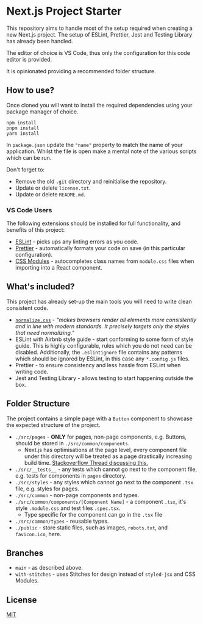 # Next.js Project Starter

This repository aims to handle most of the setup required when creating a new Next.js project. The setup of ESLint, Prettier, Jest and Testing Library has already been handled.

The editor of choice is VS Code, thus only the configuration for this code editor is provided.

It is opinionated providing a recommended folder structure.

## How to use?

Once cloned you will want to install the required dependencies using your package manager of choice.

```
npm install
pnpm install
yarn install
```

In `package.json` update the `"name"` property to match the name of your application. Whilst the file is open make a mental note of the various scripts which can be run.

Don't forget to:

- Remove the old `.git` directory and reinitialise the repository.
- Update or delete `license.txt`.
- Update or delete `README.md`.

### VS Code Users

The following extensions should be installed for full functionality, and benefits of this project:

- [ESLint](https://marketplace.visualstudio.com/items?itemName=dbaeumer.vscode-eslint) - picks ups any linting errors as you code.
- [Prettier](https://marketplace.visualstudio.com/items?itemName=esbenp.prettier-vscode) - automatically formats your code on save (in this particular configuration).
- [CSS Modules](https://marketplace.visualstudio.com/items?itemName=clinyong.vscode-css-modules) - autocompletes class names from `module.css` files when importing into a React component.

## What's included?

This project has already set-up the main tools you will need to write clean consistent code.

- [`normalize.css`](https://necolas.github.io/normalize.css/) - _"makes browsers render all elements more consistently and in line with modern standards. It precisely targets only the styles that need normalizing."_
- ESLint with Airbnb style guide - start conforming to some form of style guide. This is highly configurable, rules which you do not need can be disabled. Additionally, the `.eslintignore` file contains any patterns which should be ignored by ESLint, in this case any `*.config.js` files.
- Prettier - to ensure consistency and less hassle from ESLint when writing code.
- Jest and Testing Library - allows testing to start happening outside the box.

## Folder Structure

The project contains a simple page with a `Button` component to showcase the expected structure of the project.

- `./src/pages` - **ONLY** for pages, non-page components, e.g. Buttons, should be stored in `./src/common/components`.
  - Next.js has optimisations at the page level, every component file under this directory will be treated as a page drastically increasing build time. [Stackoverflow Thread discussing this.](https://stackoverflow.com/a/59924145)
- `./src/__tests__` - any tests which cannot go next to the component file, e.g. tests for components in `pages` directory.
- `./src/styles` - any styles which cannot go next to the component `.tsx` file, e.g. styles for pages.
- `./src/common` - non-page components and types.
- `./src/common/components/[Component Name]` - a component `.tsx`, it's style `.module.css` and test files `.spec.tsx`.
  - Type specific for the component can go in the `.tsx` file
- `./src/common/types` - reusable types.
- `./public` - store static files, such as images, `robots.txt`, and `favicon.ico`, here.

## Branches

- `main` - as described above.
- `with-stitches` - uses Stitches for design instead of `styled-jsx` and CSS Modules.

## License

[MIT](license.txt)
